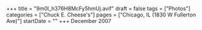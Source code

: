 +++
title = "9m0l_h376H8McFy5hmUj.avif"
draft = false
tags = ["Photos"]
categories = ["Chuck E. Cheese's"]
pages = ["Chicago, IL (1830 W Fullerton Ave)"]
startDate = ""
+++
December 2007
